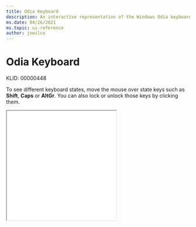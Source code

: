 ```yaml
---
title: Odia Keyboard
description: An interactive representation of the Windows Odia keyboard. To see different keyboard states, click or move the mouse over the state keys.
ms.date: 04/26/2021
ms.topic: ui-reference
author: jowilco
---
```


# Odia Keyboard

KLID: 00000448

To see different keyboard states, move the mouse over state keys such as **Shift**, **Caps** or **AltGr**. You can also lock or unlock those keys by clicking them.

<iframe src="kbdinori.html" height="300"></iframe>
